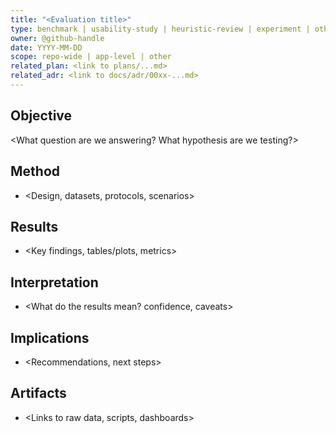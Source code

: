 ```yaml
---
title: "<Evaluation title>"
type: benchmark | usability-study | heuristic-review | experiment | other
owner: @github-handle
date: YYYY-MM-DD
scope: repo-wide | app-level | other
related_plan: <link to plans/...md>
related_adr: <link to docs/adr/00xx-...md>
---
```


## Objective
<What question are we answering? What hypothesis are we testing?>

## Method
- <Design, datasets, protocols, scenarios>

## Results
- <Key findings, tables/plots, metrics>

## Interpretation
- <What do the results mean? confidence, caveats>

## Implications
- <Recommendations, next steps>

## Artifacts
- <Links to raw data, scripts, dashboards>

<!-- How to use:
1) Add this file under the relevant `evals/` folder.
2) Link back to the related plan and/or ADR.
3) Keep the Results succinct. Put raw details in Artifacts.
-->


